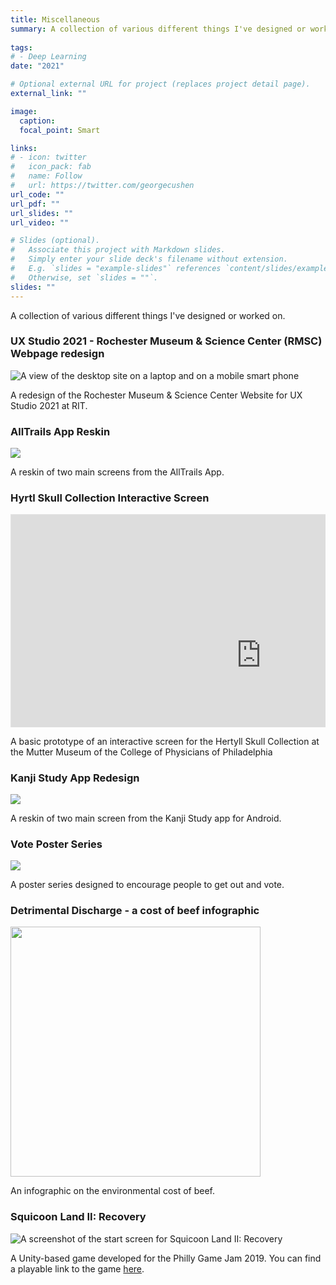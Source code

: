 ```yaml
---
title: Miscellaneous 
summary: A collection of various different things I've designed or worked on.<br><br>
  
tags:
# - Deep Learning
date: "2021"

# Optional external URL for project (replaces project detail page).
external_link: ""

image:
  caption: 
  focal_point: Smart

links:
# - icon: twitter
#   icon_pack: fab
#   name: Follow
#   url: https://twitter.com/georgecushen
url_code: ""
url_pdf: ""
url_slides: ""
url_video: ""

# Slides (optional).
#   Associate this project with Markdown slides.
#   Simply enter your slide deck's filename without extension.
#   E.g. `slides = "example-slides"` references `content/slides/example-slides.md`.
#   Otherwise, set `slides = ""`.
slides: ""
---
```


A collection of various different things I've designed or worked on.

<h3>UX Studio 2021 - Rochester Museum & Science Center (RMSC) Webpage redesign</h3>

<img src="/portfolio/misc/RMSC.png" alt="A view of the desktop site on a laptop and on a mobile smart phone">

A redesign of the Rochester Museum & Science Center Website for UX Studio 2021 at RIT.

<h3>AllTrails App Reskin</h3>

<img src="/portfolio/misc/AllTrails.png">

A reskin of two main screens from the AllTrails App.

<h3>Hyrtl Skull Collection Interactive Screen</h3>

<div style="  position: relative; padding-bottom: 67.5%; height: 0; margin: 10px 0; overflow: hidden;">
  <iframe style="border: 1px solid rgba(0, 0, 0, 0.1);" width="800" height="450" src="https://www.figma.com/embed?embed_host=share&url=https%3A%2F%2Fwww.figma.com%2Fproto%2FSAB5uqUzoRsV0c8Qs7Nor2%2FJacob-Scarani-Museum-Interactive-Exhibit%3Fpage-id%3D212%253A990%26node-id%3D270%253A54%26viewport%3D637%252C487%252C0.22918730974197388%26scaling%3Dcontain" allowfullscreen></iframe>
</div>

A basic prototype of an interactive screen for the Hertyll Skull Collection at the Mutter Museum of the College of Physicians of Philadelphia

<h3>Kanji Study App Redesign</h3>

<img src="/portfolio/misc/kanjistudy.png">

A reskin of two main screen from the Kanji Study app for Android.

<h3>Vote Poster Series</h3>

<img src="/portfolio/misc/vote.png">

A poster series designed to encourage people to get out and vote.

<h3>Detrimental Discharge - a cost of beef infographic</h3>

<img src="/portfolio/misc/cost-of-beef.png" width="400px">

An infographic on the environmental cost of beef. 

<h3>Squicoon Land II: Recovery</h3>

<img src="/portfolio/misc/squicoonland.png" alt="A screenshot of the start screen for Squicoon Land II: Recovery">

A Unity-based game developed for the Philly Game Jam 2019. You can find a playable link to the game <a href="https://lakupo.itch.io/squicoon-land-ii">here</a>.
